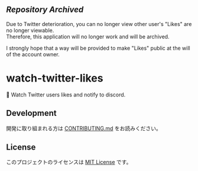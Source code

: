 ## *Repository Archived*

Due to Twitter deterioration, you can no longer view other user's "Likes" are no longer viewable.  
Therefore, this application will no longer work and will be archived.

I strongly hope that a way will be provided to make "Likes" public at the will of the account owner.

# watch-twitter-likes

👀 Watch Twitter users likes and notify to discord.

## Development

開発に取り組まれる方は [CONTRIBUTING.md](CONTRIBUTING.md) をお読みください。

## License

このプロジェクトのライセンスは [MIT License](LICENSE) です。
